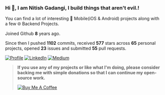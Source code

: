 ### Hi 👋, I am Nitish Gadangi, I build things that aren't evil.!

You can find a lot of interesting 📱 Mobile(iOS & Android) projects along with a few 🌐 Backend Projects.

Joined Github **8** years ago.

Since then I pushed **1102** commits, received **577** stars across **65** personal projects, opened **23** issues and submitted **55** pull requests.


[![Profile](https://img.shields.io/badge/Website-red.svg?style=for-the-badge&logo=google-chrome&logoColor=white)](https://nitishgadangi.github.io/)
[![LinkedIn](https://img.shields.io/badge/LinkedIn-blue.svg?style=for-the-badge&logo=linkedin)](https://in.linkedin.com/in/Nitish-Gadangi/)
[![Medium](https://img.shields.io/badge/medium-black.svg?style=for-the-badge&logo=medium)](https://medium.com/@nitishgadangi)

> **If you use any of my projects or like what I'm doing, please consider backing me with simple donations so that I can continue my open-source work.**
>
> [![Buy Me A Coffee](https://bmc-cdn.nyc3.digitaloceanspaces.com/BMC-button-images/custom_images/orange_img.png)](https://nitishgadangi.github.io/?buy_me_coffee)
